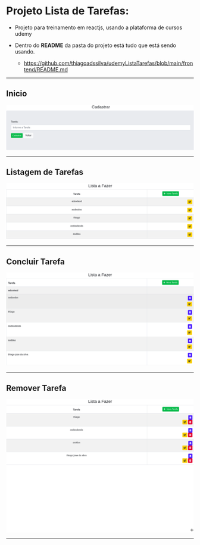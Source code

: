 # Projeto Lista de Tarefas:

* Projeto para treinamento em reactjs, usando a plataforma de cursos udemy

* Dentro do <b>README</b> da pasta do projeto está tudo que está sendo usando.
   * https://github.com/thiagoadssilva/udemyListaTarefas/blob/main/frontend/README.md

<hr/>

## <b>Inicio</b> 

![Tela Principal](images/inicio.png)

<hr>

## <b>Listagem de Tarefas</b> 

![Tela Principal](images/editar.png)
<hr>

## <b>Concluir Tarefa</b> 

![Tela Principal](images/concluirTarefa.png)
<hr>

## <b>Remover Tarefa</b> 

![Tela Principal](images/remover.png)
<hr>